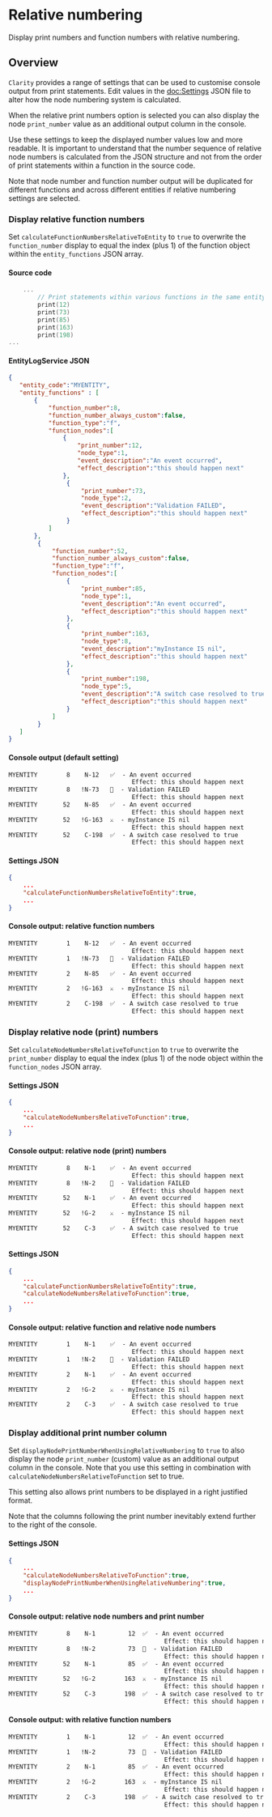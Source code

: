 # Relative numbering

Display print numbers and function numbers with relative numbering.

## Overview
``Clarity`` provides a range of settings that can be used to customise console output from print statements. Edit values in the <doc:Settings> JSON file to alter how the node numbering system is calculated. 

When the relative print numbers option is selected you can also display the node `print_number` value as an additional output column in the console. 

Use these settings to keep the displayed number values low and more readable. It is important to understand that the number sequence of relative node numbers is calculated from the JSON structure and not from the order of print statements within a function in the source code.

Note that node number and function number output will be duplicated for different functions and across different entities if relative numbering settings are selected. 

### Display relative function numbers
Set `calculateFunctionNumbersRelativeToEntity` to `true` to overwrite the `function_number` display to equal the index (plus 1) of the function object within the `entity_functions` JSON array.

#### Source code
```swift
    ...    
        // Print statements within various functions in the same entity.
        print(12)
        print(73)
        print(85)
        print(163)
        print(198)
...
```
#### EntityLogService JSON
```json
{
   "entity_code":"MYENTITY",
   "entity_functions" : [
       {
           "function_number":8,
           "function_number_always_custom":false,
           "function_type":"f",
           "function_nodes":[
               {
                   "print_number":12,
                   "node_type":1,  
                   "event_description":"An event occurred",
                   "effect_description":"this should happen next"
               },
                {
                    "print_number":73,
                    "node_type":2,  
                    "event_description":"Validation FAILED",
                    "effect_description":"this should happen next"
                }
           ]
       },
        {
            "function_number":52,
            "function_number_always_custom":false,
            "function_type":"f",
            "function_nodes":[
                {
                    "print_number":85,
                    "node_type":1,  
                    "event_description":"An event occurred",
                    "effect_description":"this should happen next"
                },
                {
                    "print_number":163,
                    "node_type":8,  
                    "event_description":"myInstance IS nil",
                    "effect_description":"this should happen next"
                },
                {
                    "print_number":198,
                    "node_type":5,  
                    "event_description":"A switch case resolved to true",
                    "effect_description":"this should happen next"
                }
            ]
        }
   ]
}
```
#### Console output (default setting)
```markdown
MYENTITY        8    N-12   ✅  - An event occurred
                                  Effect: this should happen next
MYENTITY        8   !N-73   🔴  - Validation FAILED
                                  Effect: this should happen next
MYENTITY       52    N-85   ✅  - An event occurred
                                  Effect: this should happen next
MYENTITY       52   !G-163  ⚔️  - myInstance IS nil
                                  Effect: this should happen next
MYENTITY       52    C-198  ✅  - A switch case resolved to true
                                  Effect: this should happen next
```
#### Settings JSON

```json
{
    ...
    "calculateFunctionNumbersRelativeToEntity":true,
    ...
}
``` 
#### Console output: relative function numbers
```markdown
MYENTITY        1    N-12   ✅  - An event occurred
                                  Effect: this should happen next
MYENTITY        1   !N-73   🔴  - Validation FAILED
                                  Effect: this should happen next
MYENTITY        2    N-85   ✅  - An event occurred
                                  Effect: this should happen next
MYENTITY        2   !G-163  ⚔️  - myInstance IS nil
                                  Effect: this should happen next
MYENTITY        2    C-198  ✅  - A switch case resolved to true
                                  Effect: this should happen next
```


### Display relative node (print) numbers
Set `calculateNodeNumbersRelativeToFunction` to `true` to overwrite the `print_number` display to equal the index (plus 1) of the  node object within the `function_nodes` JSON array.

#### Settings JSON

```json
{
    ...
    "calculateNodeNumbersRelativeToFunction":true,
    ...
}
``` 
#### Console output: relative node (print) numbers
```markdown
MYENTITY        8    N-1    ✅  - An event occurred
                                  Effect: this should happen next
MYENTITY        8   !N-2    🔴  - Validation FAILED
                                  Effect: this should happen next
MYENTITY       52    N-1    ✅  - An event occurred
                                  Effect: this should happen next
MYENTITY       52   !G-2    ⚔️  - myInstance IS nil
                                  Effect: this should happen next
MYENTITY       52    C-3    ✅  - A switch case resolved to true
                                  Effect: this should happen next
```
#### Settings JSON

```json
{
    ...
    "calculateFunctionNumbersRelativeToEntity":true,
    "calculateNodeNumbersRelativeToFunction":true,
    ...
}
``` 

#### Console output: relative function and relative node numbers
```markdown
MYENTITY        1    N-1    ✅  - An event occurred
                                  Effect: this should happen next
MYENTITY        1   !N-2    🔴  - Validation FAILED
                                  Effect: this should happen next
MYENTITY        2    N-1    ✅  - An event occurred
                                  Effect: this should happen next
MYENTITY        2   !G-2    ⚔️  - myInstance IS nil
                                  Effect: this should happen next
MYENTITY        2    C-3    ✅  - A switch case resolved to true
                                  Effect: this should happen next
```

### Display additional print number column
Set `displayNodePrintNumberWhenUsingRelativeNumbering` to `true` to also display the node `print_number`  (custom) value as an additional output column in the console. Note that you use this setting in combination with `calculateNodeNumbersRelativeToFunction` set to true.

This setting also allows print numbers to be displayed in a right justified format.

Note that the columns following the print number inevitably extend further to the right of the console. 


#### Settings JSON

```json
{
    ...
    "calculateNodeNumbersRelativeToFunction":true,
    "displayNodePrintNumberWhenUsingRelativeNumbering":true,
    ...
}
``` 

#### Console output: relative node numbers and print number
```markdown
MYENTITY        8    N-1         12  ✅  - An event occurred
                                           Effect: this should happen next
MYENTITY        8   !N-2         73  🔴  - Validation FAILED
                                           Effect: this should happen next
MYENTITY       52    N-1         85  ✅  - An event occurred
                                           Effect: this should happen next
MYENTITY       52   !G-2        163  ⚔️  - myInstance IS nil
                                           Effect: this should happen next
MYENTITY       52    C-3        198  ✅  - A switch case resolved to true
                                           Effect: this should happen next
```
#### Console output: with relative function numbers
```markdown
MYENTITY        1    N-1         12  ✅  - An event occurred
                                           Effect: this should happen next
MYENTITY        1   !N-2         73  🔴  - Validation FAILED
                                           Effect: this should happen next
MYENTITY        2    N-1         85  ✅  - An event occurred
                                           Effect: this should happen next
MYENTITY        2   !G-2        163  ⚔️  - myInstance IS nil
                                           Effect: this should happen next
MYENTITY        2    C-3        198  ✅  - A switch case resolved to true
                                           Effect: this should happen next
```


